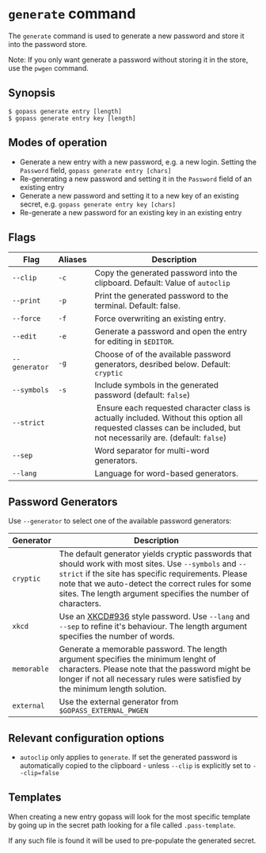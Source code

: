 # `generate` command

The `generate` command is used to generate a new password and store it into the password store.

Note: If you only want generate a password without storing it in the store, use the `pwgen` command.

## Synopsis

```
$ gopass generate entry [length]
$ gopass generate entry key [length]
```

## Modes of operation

* Generate a new entry with a new password, e.g. a new login. Setting the `Password` field, `gopass generate entry [chars]`
* Re-generating a new password and setting it in the `Password` field of an existing entry
* Generate a new password and setting it to a new key of an existing secret, e.g. `gopass generate entry key [chars]`
* Re-generate a new password for an existing key in an existing entry

## Flags

Flag | Aliases | Description
---- | ------- | -----------
`--clip` | `-c` | Copy the generated password into the clipboard. Default: Value of `autoclip`
`--print` | `-p` | Print the generated password to the terminal. Default: false.
`--force` | `-f` | Force overwriting an existing entry.
`--edit` | `-e` | Generate a password and open the entry for editing in `$EDITOR`.
`--generator` | `-g` | Choose of of the available password generators, desribed below. Default: `cryptic`
`--symbols` | `-s` | Include symbols in the generated password (default: `false`)
`--strict` | | Ensure each requested character class is actually included. Without this option all requested classes can be included, but not necessarily are. (default: `false`)
`--sep` | | Word separator for multi-word generators.
`--lang`| | Language for word-based generators.

## Password Generators

Use `--generator` to select one of the available password generators:

Generator | Description
--------- | -----------
`cryptic` | The default generator yields cryptic passwords that should work with most sites. Use `--symbols` and `--strict` if the site has specific requirements. Please note that we auto-detect the correct rules for some sites. The length argument specifies the number of characters.
`xkcd` | Use an [XKCD#936](https://xkcd.com/936/) style password. Use `--lang` and `--sep` to refine it's behaviour. The length argument specifies the number of words.
`memorable` | Generate a memorable password. The length argument specifies the minimum lenght of characters. Please note that the password might be longer if not all necessary rules were satisfied by the minimum length solution.
`external` | Use the external generator from `$GOPASS_EXTERNAL_PWGEN`

## Relevant configuration options

* `autoclip` only applies to `generate`. If set the generated password is automatically copied to the clipboard - unless `--clip` is explicitly set to `--clip=false`

## Templates

When creating a new entry gopass will look for the most specific template
by going up in the secret path looking for a file called `.pass-template`.

If any such file is found it will be used to pre-populate the generated
secret.
